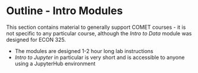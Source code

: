 # Outline - Intro Modules
This section contains material to generally support COMET courses - it is not specific to any particular course, although the _Intro to Data_ module was designed for ECON 325.
* The modules are designed 1-2 hour long lab instructions
* _Intro to Jupyter_ in particular is very short and is accessible to anyone using a JupyterHub environment